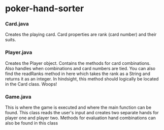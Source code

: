 # poker-hand-sorter
### Card.java
Creates the playing card. Card properties are rank (card number) and their suits. 

### Player.java
Creates the Player object. Contains the methods for card combinations. Also handles when combinations and card numbers are tied. You can also find the readRanks method
in here which takes the rank as a String and returns it as an integer. In hindsight, this method should logically be located in the Card class. Woops!

### Game.java
This is where the game is executed and where the main function can be found. This class reads the user's input and creates two separate hands for player one
and player two. Methods for evaluation hand combinations can also be found in this class
